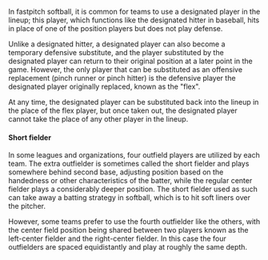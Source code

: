 In fastpitch softball, it is common for teams to use a designated player
in the lineup; this player, which functions like the designated
hitter in baseball, hits in place of one
of the position players but does not play defense.

Unlike a designated hitter, a designated player can also become a
temporary defensive substitute, and the player substituted by the
designated player can return to their original position at a later point
in the game. However, the only player that can be substituted as an
offensive replacement (pinch runner or pinch hitter) is the defensive
player the designated player originally replaced, known as the "flex".

At any time, the designated player can be substituted back into the
lineup in the place of the flex player, but once taken out, the
designated player cannot take the place of any other player in the
lineup.

#### Short fielder

In some leagues and organizations, four outfield players are utilized by
each team. The extra outfielder is sometimes called the short fielder
and plays somewhere behind second base, adjusting position based on the
handedness or other characteristics of the batter, while the regular
center fielder plays a considerably deeper position. The short fielder
used as such can take away a batting strategy in softball, which is to
hit soft liners over the pitcher.

However, some teams prefer to use the fourth outfielder like the others,
with the center field position being shared between two players known as
the left-center fielder and the right-center fielder. In this case the
four outfielders are spaced equidistantly and play at roughly the same
depth.